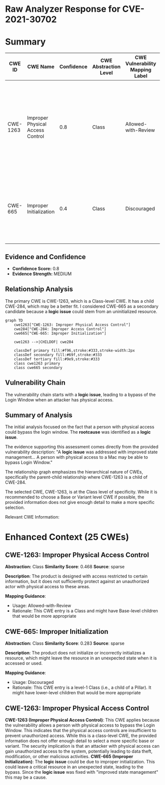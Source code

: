 # Raw Analyzer Response for CVE-2021-30702

# Summary
| CWE ID  | CWE Name  | Confidence | CWE Abstraction Level | CWE Vulnerability Mapping Label | CWE-Vulnerability Mapping Notes |
|-----------------|---------------------------------------------------|-------------------|--------------------------|------------------------------------|-------------------------------------------------------------------------------------------------------------------------------------------------|
| CWE-1263 | Improper Physical Access Control | 0.8 | Class | Allowed-with-Review | This is the Primary CWE due to physical access and the ability to bypass Login Window, but it is a Class and may have a better fitting Base or Variant child. |
| CWE-665 | Improper Initialization | 0.4 | Class | Discouraged | Secondary candidate. The **logic issue** may be due to improper initialization, which leads to an unexpected state. |

## Evidence and Confidence

*   **Confidence Score:** 0.8
*   **Evidence Strength:** MEDIUM

## Relationship Analysis
The primary CWE is CWE-1263, which is a Class-level CWE. It has a child CWE-284, which may be a better fit. I considered CWE-665 as a secondary candidate because a **logic issue** could stem from an uninitialized resource.

```mermaid
graph TD
    cwe1263["CWE-1263: Improper Physical Access Control"]
    cwe284["CWE-284: Improper Access Control"]
    cwe665["CWE-665: Improper Initialization"]
    
    cwe1263 -->|CHILDOF| cwe284
    
    classDef primary fill:#f96,stroke:#333,stroke-width:2px
    classDef secondary fill:#69f,stroke:#333
    classDef tertiary fill:#9e9,stroke:#333
    class cwe1263 primary
    class cwe665 secondary
```

## Vulnerability Chain
The vulnerability chain starts with a **logic issue**, leading to a bypass of the Login Window when an attacker has physical access.

## Summary of Analysis
The initial analysis focused on the fact that a person with physical access could bypass the login window. The **rootcause** was identified as a **logic issue**.

The evidence supporting this assessment comes directly from the provided vulnerability description: "A **logic issue** was addressed with improved state management... A person with physical access to a Mac may be able to bypass Login Window."

The relationship graph emphasizes the hierarchical nature of CWEs, specifically the parent-child relationship where CWE-1263 is a child of CWE-284.

The selected CWE, CWE-1263, is at the Class level of specificity. While it is recommended to choose a Base or Variant level CWE if possible, the provided information does not give enough detail to make a more specific selection.

Relevant CWE Information:

# Enhanced Context (25 CWEs)

## CWE-1263: Improper Physical Access Control
**Abstraction:** Class
**Similarity Score**: 0.468
**Source**: sparse

**Description**:
The product is designed with access restricted to certain information, but it does not sufficiently protect against an unauthorized actor with physical access to these areas.

**Mapping Guidance**:
- Usage: Allowed-with-Review
- Rationale: This CWE entry is a Class and might have Base-level children that would be more appropriate

## CWE-665: Improper Initialization
**Abstraction:** Class
**Similarity Score**: 0.283
**Source**: sparse

**Description**:
The product does not initialize or incorrectly initializes a resource, which might leave the resource in an unexpected state when it is accessed or used.

**Mapping Guidance**:
- Usage: Discouraged
- Rationale: This CWE entry is a level-1 Class (i.e., a child of a Pillar). It might have lower-level children that would be more appropriate

## CWE-1263: Improper Physical Access Control
**CWE-1263 (Improper Physical Access Control)**: This CWE applies because the vulnerability allows a person with physical access to bypass the Login Window. This indicates that the physical access controls are insufficient to prevent unauthorized access. While this is a class-level CWE, the provided information does not offer enough detail to select a more specific base or variant. The security implication is that an attacker with physical access can gain unauthorized access to the system, potentially leading to data theft, modification, or other malicious activities.
**CWE-665 (Improper Initialization)**: The **logic issue** could be due to improper initialization. This could leave a critical resource in an unexpected state, leading to the bypass. Since the **logic issue** was fixed with "improved state management" this may be a cause.